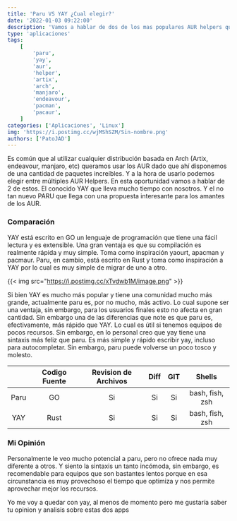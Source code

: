 ```yaml
---
title: 'Paru VS YAY ¿Cual elegir?'
date: '2022-01-03 09:22:00'
description: 'Vamos a hablar de dos de los mas populares AUR helpers que existen. El mítico YAY y el disruptor Paru que llega para ser el unico.'
type: 'aplicaciones'
tags:
    [
        'paru',
        'yay',
        'aur',
        'helper',
        'artix',
        'arch',
        'manjaro',
        'endeavour',
        'pacman',
        'pacaur',
    ]
categories: ['Aplicaciones', 'Linux']
img: 'https://i.postimg.cc/wjMShSZM/Sin-nombre.png'
authors: ['PatoJAD']
---
```


Es común que al utilizar cualquier distribución basada en Arch (Artix, endeavour, manjaro, etc) queramos usar los AUR dado que ahí disponemos de una cantidad de paquetes increíbles. Y a la hora de usarlo podemos elegir entre múltiples AUR Helpers. En esta oportunidad vamos a hablar de 2 de estos. El conocido YAY que lleva mucho tiempo con nosotros. Y el no tan nuevo PARU que llega con una propuesta interesante para los amantes de los AUR.

### Comparación

YAY está escrito en GO un lenguaje de programación que tiene una fácil lectura y es extensible. Una gran ventaja es que su compilación es realmente rápida y muy simple. Toma como inspiración yaourt, apacman y pacmaur. Paru, en cambio, está escrito en Rust y toma como inspiración a YAY por lo cual es muy simple de migrar de uno a otro.

{{< img src="https://i.postimg.cc/xTvdwb1M/image.png" >}}

Si bien YAY es mucho más popular y tiene una comunidad mucho más grande, actualmente paru es, por no mucho, más activo. Lo cual supone ser una ventaja, sin embargo, para los usuarios finales esto no afecta en gran cantidad. Sin embargo una de las diferencias que note es que paru es, efectivamente, más rápido que YAY. Lo cual es útil si tenemos equipos de pocos recursos. Sin embargo, en lo personal creo que yay tiene una sintaxis más feliz que paru. Es más simple y rápido escribir yay, incluso para autocompletar. Sin embargo, paru puede volverse un poco tosco y molesto.

|      | Codigo Fuente | Revision de Archivos | Diff | GIT |     Shells      |
| :--: | :-----------: | :------------------: | :--: | :-: | :-------------: |
| Paru |      GO       |          Si          |  Si  | Si  | bash, fish, zsh |
| YAY  |     Rust      |          Si          |  Si  | Si  | bash, fish, zsh |

### Mi Opinión

Personalmente le veo mucho potencial a paru, pero no ofrece nada muy diferente a otros. Y siento la sintaxis un tanto incómoda, sin embargo, es recomendable para equipos que son bastantes lentos porque en esa circunstancia es muy provechoso el tiempo que optimiza y nos permite aprovechar mejor los recursos.

Yo me voy a quedar con yay, al menos de momento pero me gustaría saber tu opinion y analisis sobre estas dos apps
